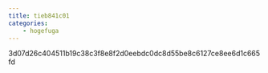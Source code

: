 ```yaml
---
title: tieb841c01
categories:
    - hogefuga
---
```

3d07d26c404511b19c38c3f8e8f2d0eebdc0dc8d55be8c6127ce8ee6d1c665fd